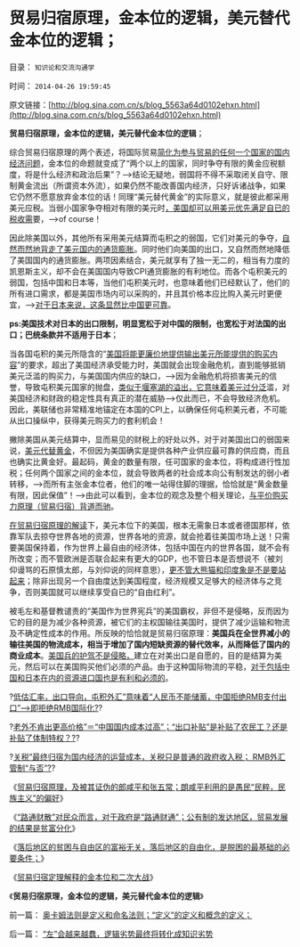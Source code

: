 # 贸易归宿原理，金本位的逻辑，美元替代金本位的逻辑；

目录： `知识论和交流沟通学` 

时间： `2014-04-26 19:59:45` 

原文链接：[http://blog.sina.com.cn/s/blog_5563a64d0102ehxn.html](http://blog.sina.com.cn/s/blog_5563a64d0102ehxn.html)

**贸易归宿原理，金本位的逻辑，美元替代金本位的逻辑**；

综合贸易归宿原理的两个表述，将国际贸易[简化为参与贸易的任何一个国家的国内经济问题](../../../2014/4/5/进出口不是特殊的行业，不允许挟持国民经济.md)，金本位的命题就变成了“两个以上的国家，同时争夺有限的黄金应税额度，将是什么经济和政治后果”？——>结论无疑地，弱国将不得不采取闭关自守、限制黄金流出（所谓资本外流），如果仍然不能改善国内经济，只好诉诸战争，如果它仍然不愿意放弃金本位的话！同理“美元替代黄金”的实际意义，就是彼此都采用美元应税。当弱小国家争夺相对有限的美元时[，美国却可以用美元优先满足自已的税收需](../../../2014/2/20/美元的闭环的经济圈，美元商业信用的生命周期.md)要，——>of
course！

因此除美国以外，其他所有采用美元结算而屯积之的弱国，它们对美元的争夺，[自然而然地背走了美元国内的通货膨胀](../../../2007/11/26/中国以超出历史所有战争损失的代价背走了世界通胀.md)。同时他们向美国的出口，又自然而然地降低了美国国内的通货膨胀。两项因素结合，美元就享有了独一无二的，相当有力度的凯恩斯主义，却不会在美国国内导致CPI通货膨胀的有利地位。而各个屯积美元的弱国，包括中国和日本等，当他们屯积美元时，也意味着他们已经默认了，他们的所有进口需求，都是美国市场内可以采购的，并且其价格本应比购入美元时更便宜，——>[对于日本来说，这条显然比中国更可靠](../../../2010/5/3/“失去的十年”是日本老百姓物美价廉的十年.md)。

**ps:美国技术对日本的出口限制，明显宽松于对中国的限制，也宽松于对法国的出口；巴统条款并不适用于日本**；

当各国屯积的美元所隐含的“[美国将能更廉价地提供输出美元所能提供的购买内容](../../../2014/3/8/印度中国的衰落，与美国德国崛起，两者间的共同机理.md)”的要求，超出了美国经济承受能力时，美国就会出现金融危机，直到能够抵销美元泛滥的购买力，与美国国内供应的缺口，——>因为金融危机将损害美元的信誉，导致屯积美元国家的抛盘，[类似于堰塞湖的溢出，它意味着美元过分泛](../../../2014/2/6/回顾美元货币政策的原则，理解淡马锡们统统要死掉的机理.md)滥，对美国经济和财政的稳定性具有真正的潜在威胁——>仅此而已，不会导致经济危机。因此，美联储也非常精准地锚定在本国的CPI上，以确保任何屯积美元者，不可能从出口操纵中，获得美元购买力的套利机会！

撇除美国从美元结算中，显而易见的财税上的好处以外，对于对美国出口的弱国来说，[美元代替黄金](../../../2010/7/9/中国不消费人民币将永远低估养美国懒人.md)，不但因为美国确实是提供各种产业供应最可靠的供应商，而且也确实比黄金好。最起码，黄金的数量有限，任可国家的金本位，将构成进行性加税；任何两个国家之间的金本位，就会导致两者的社会成本向公有制发达的弱小者转移，——>而所有主张金本位者，他们的唯一站得住脚的理据，恰恰就是“黄金数量有限，因此保值”！——>由此可以看到，金本位的观念及整个相关理论，[与平价购买力原理（贸易归宿）背道而驰](../../../2014/4/13/贸易归宿定理解释的金本位和二次大战.md)。

[在贸易归宿原理的解读](../../../2014/4/6/贸易归宿原理，被其证伪的郎咸平和张五常.md)下，美元本位下的美国，根本无需象日本或者德国那样，依靠军队去掠夺世界各地的资源，世界各地的资源，就会抢着往美国市场上送！只需要美国保持着，作为世界上最自由的经济体，包括中国在内的世界各国，就不会有所改变；而不管欧洲是否联合起来有更大的GDP，也不管日本是否想说不（被刘仰谩骂的石原慎太郎，与刘仰说的同样意思），[更不管大熊猫和印度象是不是要站起来](../../../2011/12/31/民主“死士”了解民主吗？中国和印度谁先走一步？.md)；除非出现另一个自由度达到美国程度，经济规模又足够大的经济体与之竞争，否则美国就可以继续享受自已的“自由红利”。

被毛左和基督教谴责的“美国作为世界宪兵”的美国霸权，非但不是侵略，反而因为它的目的是为减少各种资源，被它们的主权国输往美国时，提供了减少运输和物流及不确定性成本的作用。所反映的恰恰就是贸易归宿原理：**美国兵在全世界减小的输往美国的物流成本，相当于增加了国内短缺资源的替代效率，从而降低了国内的商业成本**。[美国兵的护驾不是侵略，](../../../2008/7/18/为什么美国没有尝试征服全球.md)建立在对美出口是自愿的，目的是结算为美元，然后可以在美国购买他们必须的产品。由于这种国际物流的平稳，[对于包括中国和日本在内的资源进口国也是有利和必须的](../../../2008/12/8/第四次工业革命中国应与美国日本紧密结盟.md)。

?[低估汇率，出口导向，屯积外汇”意味着“人民币不能储蓄，中国拒绝RMB支付出口”——>即拒绝RMB国际化?](../../../2014/3/29/“人民币国际化”是爱国主义的大忽悠.md)?

?[老外不肯出更高价格”＝“中国国内成本过高”；“出口补贴”是补贴了农民工？还是补贴了体制特权？?](../../../2014/3/30/自暴自弃的“出口导向”,补贴了农民工？还是补贴了体制特权？.md)?

?[关税”最终归宿为国内经济的运营成本，关税只是普通的政府收入税；
RMB外汇管制“与否”?](../../../2014/4/5/进出口不是特殊的行业，不允许挟持国民经济.md)?

《[贸易归宿原理，及被其证伪的郎咸平和张五常；朗咸平利用的是愚民“民粹，民族主义”的偏好](../../../2014/4/6/贸易归宿原理，被其证伪的郎咸平和张五常.md)》

《[“路通财散”对民众而言，对于政府是“路通财通”；公有制的发达地区，贸易发展的结果是贫富分化](../../../2014/4/7/落后地区的土豪现象,向落后地区倾斜的真实意义.md)》

《[落后地区的贫困与自由区的富裕无关，落后地区的自由化，是脱困的最基础的必要条件；](../../../2014/4/12/自由地区为何贸易优势（定价权）？.md)》

《[贸易归宿定理解释的金本位和二次大战](../../../2014/4/13/贸易归宿定理解释的金本位和二次大战.md)》

《**贸易归宿原理，金本位的逻辑，美元替代金本位的逻辑**》

前一篇： [奥卡姆法则是定义和命名法则；“定义”的定义和概念的定义；](../../../2014/4/29/奥卡姆法则是定义和命名法则；“定义”的定义和概念的定义；.md)

后一篇： [“左”会越来越蠢，逻辑劣势最终将转化成知识劣势](../../../2014/4/3/“左”会越来越蠢，逻辑劣势最终将转化成知识劣势.md)

